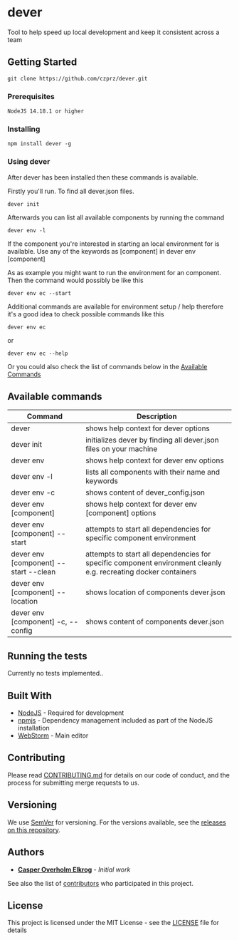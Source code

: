 # dever

Tool to help speed up local development and keep it consistent across a team

## Getting Started

```
git clone https://github.com/czprz/dever.git
```

### Prerequisites
```
NodeJS 14.18.1 or higher
```

### Installing
```
npm install dever -g
```

### Using dever

After dever has been installed then these commands is available.

Firstly you'll run. To find all dever.json files.

```
dever init
```

Afterwards you can list all available components by running the command

```
dever env -l
```

If the component you're interested in starting an local environment for is available. Use any of the keywords as [component] in dever env [component]

As as example you might want to run the environment for an component. Then the command would possibly be like this

```
dever env ec --start
```

Additional commands are available for environment setup / help therefore it's a good idea to check possible commands like this

```
dever env ec
```
or
```
dever env ec --help
```

Or you could also check the list of commands below in the [Available Commands](#available-commands)

## Available commands

| Command | Description |
| ---  | ---     |
| dever | shows help context for dever options |
| dever init | initializes dever by finding all dever.json files on your machine |
| dever env | shows help context for dever env options |
| dever env -l | lists all components with their name and keywords |
| dever env -c | shows content of dever_config.json |
| dever env [component] | shows help context for dever env [component] options |
| dever env [component] --start | attempts to start all dependencies for specific component environment |
| dever env [component] --start --clean | attempts to start all dependencies for specific component environment cleanly e.g. recreating docker containers |
| dever env [component] --location | shows location of components dever.json |
| dever env [component] -c, --config | shows content of components dever.json |

## Running the tests
Currently no tests implemented..

## Built With

* [NodeJS](https://nodejs.org/en/) - Required for development
* [npmjs](https://www.npmjs.com/) - Dependency management included as part of the NodeJS installation
* [WebStorm](https://www.jetbrains.com/webstorm/) - Main editor

## Contributing

Please read [CONTRIBUTING.md](CONTRIBUTING.md) for details on our code of conduct, and the process for submitting merge requests to us.

## Versioning

We use [SemVer](http://semver.org/) for versioning. For the versions available, see the [releases on this repository](https://github.com/czprz/dever/releases). 

## Authors

* **[Casper Overholm Elkrog](https://github.com/czprz)** - *Initial work*

See also the list of [contributors](https://github.com/czprz/dever/network/) who participated in this project.

## License

This project is licensed under the MIT License - see the [LICENSE](LICENSE) file for details
